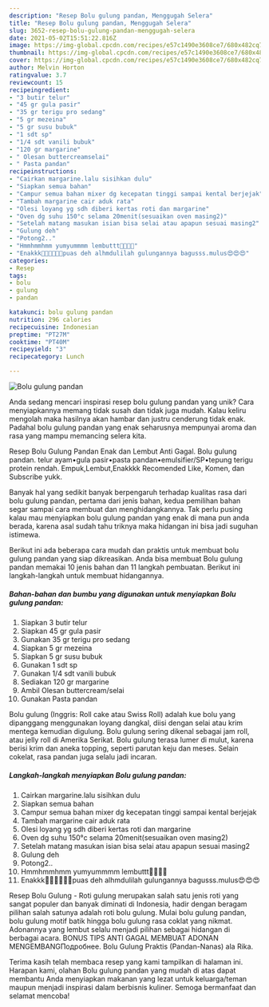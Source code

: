```yaml
---
description: "Resep Bolu gulung pandan, Menggugah Selera"
title: "Resep Bolu gulung pandan, Menggugah Selera"
slug: 3652-resep-bolu-gulung-pandan-menggugah-selera
date: 2021-05-02T15:51:22.816Z
image: https://img-global.cpcdn.com/recipes/e57c1490e3608ce7/680x482cq70/bolu-gulung-pandan-foto-resep-utama.jpg
thumbnail: https://img-global.cpcdn.com/recipes/e57c1490e3608ce7/680x482cq70/bolu-gulung-pandan-foto-resep-utama.jpg
cover: https://img-global.cpcdn.com/recipes/e57c1490e3608ce7/680x482cq70/bolu-gulung-pandan-foto-resep-utama.jpg
author: Melvin Horton
ratingvalue: 3.7
reviewcount: 15
recipeingredient:
- "3 butir telur"
- "45 gr gula pasir"
- "35 gr terigu pro sedang"
- "5 gr mezeina"
- "5 gr susu bubuk"
- "1 sdt sp"
- "1/4 sdt vanili bubuk"
- "120 gr margarine"
- " Olesan buttercreamselai"
- " Pasta pandan"
recipeinstructions:
- "Cairkan margarine.lalu sisihkan dulu"
- "Siapkan semua bahan"
- "Campur semua bahan mixer dg kecepatan tinggi sampai kental berjejak"
- "Tambah margarine cair aduk rata"
- "Olesi loyang yg sdh diberi kertas roti dan margarine"
- "Oven dg suhu 150°c selama 20menit(sesuaikan oven masing2)"
- "Setelah matang masukan isian bisa selai atau apapun sesuai masing2"
- "Gulung deh"
- "Potong2.."
- "Hmmhmmhmm yumyummmm lembuttt🤤🤤🤤🤤"
- "Enakkk🤩🤩🤤🤤🤤🤤puas deh alhmdulilah gulungannya bagusss.mulus😍😍😍"
categories:
- Resep
tags:
- bolu
- gulung
- pandan

katakunci: bolu gulung pandan 
nutrition: 296 calories
recipecuisine: Indonesian
preptime: "PT27M"
cooktime: "PT40M"
recipeyield: "3"
recipecategory: Lunch

---
```



![Bolu gulung pandan](https://img-global.cpcdn.com/recipes/e57c1490e3608ce7/680x482cq70/bolu-gulung-pandan-foto-resep-utama.jpg)

Anda sedang mencari inspirasi resep bolu gulung pandan yang unik? Cara menyiapkannya memang tidak susah dan tidak juga mudah. Kalau keliru mengolah maka hasilnya akan hambar dan justru cenderung tidak enak. Padahal bolu gulung pandan yang enak seharusnya mempunyai aroma dan rasa yang mampu memancing selera kita.

Resep Bolu Gulung Pandan Enak dan Lembut Anti Gagal. Bolu gulung pandan. telur ayam•gula pasir•pasta pandan•emulsifier/SP•tepung terigu protein rendah. Empuk,Lembut,Enakkkk Recomended Like, Komen, dan Subscribe yukk.

Banyak hal yang sedikit banyak berpengaruh terhadap kualitas rasa dari bolu gulung pandan, pertama dari jenis bahan, kedua pemilihan bahan segar sampai cara membuat dan menghidangkannya. Tak perlu pusing kalau mau menyiapkan bolu gulung pandan yang enak di mana pun anda berada, karena asal sudah tahu triknya maka hidangan ini bisa jadi suguhan istimewa.


Berikut ini ada beberapa cara mudah dan praktis untuk membuat bolu gulung pandan yang siap dikreasikan. Anda bisa membuat Bolu gulung pandan memakai 10 jenis bahan dan 11 langkah pembuatan. Berikut ini langkah-langkah untuk membuat hidangannya.

<!--inarticleads1-->

##### Bahan-bahan dan bumbu yang digunakan untuk menyiapkan Bolu gulung pandan:

1. Siapkan 3 butir telur
1. Siapkan 45 gr gula pasir
1. Gunakan 35 gr terigu pro sedang
1. Siapkan 5 gr mezeina
1. Siapkan 5 gr susu bubuk
1. Gunakan 1 sdt sp
1. Gunakan 1/4 sdt vanili bubuk
1. Sediakan 120 gr margarine
1. Ambil  Olesan buttercream/selai
1. Gunakan  Pasta pandan


Bolu gulung (Inggris: Roll cake atau Swiss Roll) adalah kue bolu yang dipanggang menggunakan loyang dangkal, diisi dengan selai atau krim mentega kemudian digulung. Bolu gulung sering dikenal sebagai jam roll, atau jelly roll di Amerika Serikat. Bolu gulung terasa lumer di mulut, karena berisi krim dan aneka topping, seperti parutan keju dan meses. Selain cokelat, rasa pandan juga selalu jadi incaran. 

<!--inarticleads2-->

##### Langkah-langkah menyiapkan Bolu gulung pandan:

1. Cairkan margarine.lalu sisihkan dulu
1. Siapkan semua bahan
1. Campur semua bahan mixer dg kecepatan tinggi sampai kental berjejak
1. Tambah margarine cair aduk rata
1. Olesi loyang yg sdh diberi kertas roti dan margarine
1. Oven dg suhu 150°c selama 20menit(sesuaikan oven masing2)
1. Setelah matang masukan isian bisa selai atau apapun sesuai masing2
1. Gulung deh
1. Potong2..
1. Hmmhmmhmm yumyummmm lembuttt🤤🤤🤤🤤
1. Enakkk🤩🤩🤤🤤🤤🤤puas deh alhmdulilah gulungannya bagusss.mulus😍😍😍


Resep Bolu Gulung - Roti gulung merupakan salah satu jenis roti yang sangat populer dan banyak diminati di Indonesia, hadir dengan beragam pilihan salah satunya adalah roti bolu gulung. Mulai bolu gulung pandan, bolu gulung motif batik hingga bolu gulung rasa coklat yang nikmat. Adonannya yang lembut selalu menjadi pilihan sebagai hidangan di berbagai acara. BONUS TIPS ANTI GAGAL MEMBUAT ADONAN MENGEMBANGПодробнее. Bolu Gulung Praktis (Pandan-Nanas) ala Rika. 

Terima kasih telah membaca resep yang kami tampilkan di halaman ini. Harapan kami, olahan Bolu gulung pandan yang mudah di atas dapat membantu Anda menyiapkan makanan yang lezat untuk keluarga/teman maupun menjadi inspirasi dalam berbisnis kuliner. Semoga bermanfaat dan selamat mencoba!
